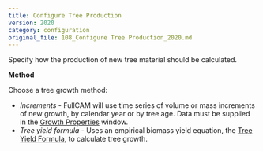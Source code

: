 ```yaml
---
title: Configure Tree Production
version: 2020
category: configuration
original_file: 108_Configure Tree Production_2020.md
---
```


Specify how the production of new tree material should be calculated.

**Method**

Choose a tree growth method:

- *Increments* - FullCAM will use time series of volume or mass
  increments of new growth, by calendar year or by tree age. Data must
  be supplied in the [Growth Properties](42_Growth%20Properties.htm)
  window.
- *Tree yield formula* - Uses an empirical biomass yield equation, the
  [Tree Yield Formula](130_Tree%20Yield%20Formula.htm), to calculate
  tree growth.
